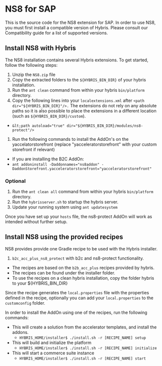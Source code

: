 # NS8 for SAP

This is the source code for the NS8 extension for SAP. In order to use NS8, you must first install a compatible version of Hybris. Please consult our Compatibility guide for a list of supported versions. 

## Install NS8 with Hybris

The NS8 installation contains several Hybris extensions. To get started, follow the following steps:

1. Unzip the `NS8.zip` file
1. Copy the extracted folders to the `${HYBRIS_BIN_DIR}` of your hybris installation.
1. Run the `ant clean` command from within your hybris `bin/platform` directory.
1. Copy the following lines into your `localextensions.xml` after `<path dir="${HYBRIS_BIN_DIR}"/>.` The extensions do not rely on any absolute paths so it is also possible to place the extensions in a different location (such as `${HYBRIS_BIN_DIR}/custom`).
  - `&lt;path autoload="true" dir="${HYBRIS_BIN_DIR}/modules/ns8-protect"/>`
1. Run the following commands to install the AddOn's on the yaccelatorstorefront (replace "yacceleratorstorefront" with your custom storefront if relevant)
  - If you are installing the B2C AddOn:
  - `ant addoninstall -Daddonnames="ns8addon" -DaddonStorefront.yacceleratorstorefront="yacceleratorstorefront"`

### Optional

1. Run the `ant clean all` command from within your hybris `bin/platform` directory.
2. Run the `hybrisserver.sh` to startup the hybris server.
3. Update your running system using `ant updatesystem`

Once you have set up your `hosts` file, the ns8-protect AddOn will work as intended without further setup. 


## Install NS8 using the provided recipes

NS8 provides provide one Gradle recipe to be used with the Hybris installer. 

1. `b2c_acc_plus_ns8_protect` with b2c and ns8-protect functionality.
  - The recipes are based on the `b2b_acc_plus` recipes provided by hybris.
  - The recipes can be found under the installer folder.
  - To use the recipes on a clean hybris installation, copy the folder hybris to your ${HYBRIS_BIN_DIR}

Since the recipe generates the `local.properties` file with the properties defined in the recipe, optionally you can add your `local.properties` to the `customconfig` folder.

In order to install the AddOn using one of the recipes, run the following commands:
- This will create a solution from the accelerator templates, and install the addons.
  - `HYBRIS_HOME/installer$ ./install.sh -r [RECIPE_NAME] setup`
- This will build and initialize the platform
  - `HYBRIS_HOME/installer$ ./install.sh -r [RECIPE_NAME] initialize`
- This will start a commerce suite instance
  - `HYBRIS_HOME/installer$ ./install.sh -r [RECIPE_NAME] start`
